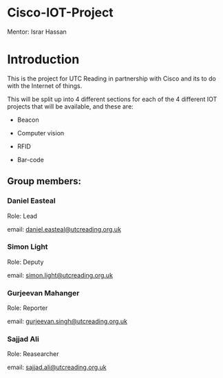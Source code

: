 # Cisco-IOT-Project

Mentor: Israr Hassan

# Introduction

This is the project for UTC Reading in partnership with Cisco and its to do with the Internet of things.

This will be split up into 4 different sections for each of the 4 different IOT projects that will be available, and these are:

* Beacon

* Computer vision

* RFID

* Bar-code

## Group members:

### Daniel Easteal

Role: Lead

email: daniel.easteal@utcreading.org.uk

### Simon Light

Role: Deputy

email: simon.light@utcreading.org.uk

### Gurjeevan Mahanger

Role: Reporter

email: gurjeevan.singh@utcreading.org.uk

### Sajjad Ali

Role: Reasearcher

email: sajjad.ali@utcreading.org.uk
